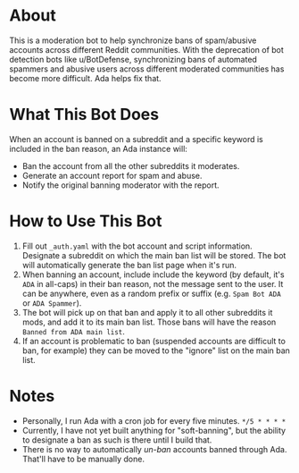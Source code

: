 # About

This is a moderation bot to help synchronize bans of spam/abusive accounts across different Reddit communities. With the deprecation of bot detection bots like u/BotDefense, synchronizing bans of automated spammers and abusive users across different moderated communities has become more difficult. Ada helps fix that.

# What This Bot Does

When an account is banned on a subreddit and a specific keyword is included in the ban reason, an Ada instance will:

* Ban the account from all the other subreddits it moderates.
* Generate an account report for spam and abuse.
* Notify the original banning moderator with the report.

# How to Use This Bot

1. Fill out `_auth.yaml` with the bot account and script information. Designate a subreddit on which the main ban list will be stored. The bot will automatically generate the ban list page when it's run.
2. When banning an account, include include the keyword (by default, it's `ADA` in all-caps) in their ban reason, not the message sent to the user. It can be anywhere, even as a random prefix or suffix (e.g. `Spam Bot ADA` or `ADA Spammer`).
3. The bot will pick up on that ban and apply it to all other subreddits it mods, and add it to its main ban list. Those bans will have the reason `Banned from ADA main list`.
4. If an account is problematic to ban (suspended accounts are difficult to ban, for example) they can be moved to the "ignore" list on the main ban list.

# Notes

* Personally, I run Ada with a cron job for every five minutes. `*/5 * * * *`
* Currently, I have not yet built anything for "soft-banning", but the ability to designate a ban as such is there until I build that.
* There is no way to automatically *un-ban* accounts banned through Ada. That'll have to be manually done. 

